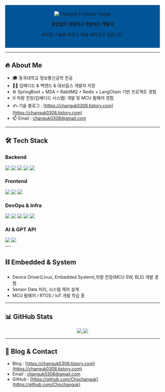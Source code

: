 <!-- 프로필 헤더 -->
<div align="center" style="background-color: #005599; padding: 20px; text-align: center;">
  <img src="https://capsule-render.vercel.app/api?type=Venom&color=005599&height=150&section=header&text=Hello%20World!%20I'm%20Changuk&animation=fadeIn&fontColor=000000&fontSize=40" alt="Changuk's Header Image"/>
<p><b>끊임없이 성장하고 학습하는 개발자</b></p>
<p>새로운 기술을 배우고 매일 체득하고 있습니다.</p>
</div>

---

## 🔥 About Me
- 🎓 동국대학교 정보통신공학 전공  
- 🏃‍♂️ 임베디드 & 백엔드 & 데브옵스 개발자 지망  
- ⚙️ SpringBoot + MSA + RabitMQ + Redis + LangChain 기반 프로젝트 경험  
- ⛓️ 차량 전장(임베디드 시스템) 개발 및 MCU 펌웨어 경험  
- ✍️ 기술 블로그 : [https://changuk0308.tistory.com](https://changuk0308.tistory.com)  
- 📫 Email : changuk0308@gmail.com  

---

## 🛠 Tech Stack

### Backend
<div align="left">
<img src="https://img.shields.io/badge/SpringBoot-6DB33F?style=flat-square&logo=springboot&logoColor=white"/> 
<img src="https://img.shields.io/badge/JPA-007396?style=flat-square&logo=spring&logoColor=white"/> 
<img src="https://img.shields.io/badge/QueryDSL-6DB33F?style=flat-square&logo=spring&logoColor=white"/> 
<img src="https://img.shields.io/badge/Kafka-231F20?style=flat-square&logo=apache-kafka&logoColor=white"/> 
<img src="https://img.shields.io/badge/Redis-DC382D?style=flat-square&logo=redis&logoColor=white"/> 
<div/>
  
### Frontend
<div align="left">
<img src="https://img.shields.io/badge/Vue3-4FC08D?style=flat-square&logo=vue.js&logoColor=white"/>
<img src="https://img.shields.io/badge/Android-3DDC84?style=flat-square&logo=android&logoColor=white"/>
<img src="https://img.shields.io/badge/Flutter-02569B?style=flat-square&logo=flutter&logoColor=white"/>
</div>
  
### DevOps & Infra
<div align="left">
<img src="https://img.shields.io/badge/Docker-2496ED?style=flat-square&logo=docker&logoColor=white"/> 
<img src="https://img.shields.io/badge/Kubernetes-326CE5?style=flat-square&logo=kubernetes&logoColor=white"/> 
<img src="https://img.shields.io/badge/Jenkins-D24939?style=flat-square&logo=jenkins&logoColor=white"/>
<img src="https://img.shields.io/badge/AWS_EB-232F3E?style=flat-square&logo=amazonaws&logoColor=white"/>
<img src="https://img.shields.io/badge/GitHub Actions-2088FF?style=flat-square&logo=githubactions&logoColor=white"/>
</div>
  
### AI & GPT API
<div align="left">
<img src="https://img.shields.io/badge/LangChain-000000?style=flat-square&logo=openai&logoColor=white"/> 
<img src="https://img.shields.io/badge/OpenAI_API-412991?style=flat-square&logo=openai&logoColor=white"/> 
<div/>
---

## ⛓️ Embedded & System
- Device Driver(Linux, Embedded System),차량 전장(MCU SW, BLE) 개발 경험
- Sensor Data 처리, 시스템 제어 설계  
- MCU 펌웨어 / RTOS / IoT 개발 학습 중  

---

## 📊 GitHub Stats
<div align="center">

<a href="https://github.com/anuraghazra/github-readme-stats">
<img src="https://github-readme-stats.vercel.app/api/top-langs/?username=Chochanguk&layout=compact&theme=dark" />
</a>

<img src="https://github-readme-stats.vercel.app/api?username=Chochanguk&show_icons=true&theme=algolia"/>

</div>

---

## 📝 Blog & Contact
- Blog : [https://changuk0308.tistory.com](https://changuk0308.tistory.com)  
- Email : changuk0308@gmail.com  
- GitHub : [https://github.com/Chochanguk](https://github.com/Chochanguk)  
